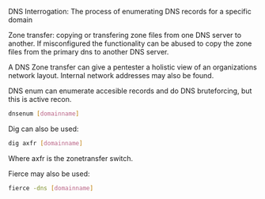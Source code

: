 
DNS Interrogation: The process of enumerating DNS records for a specific domain

Zone transfer: copying or transfering zone files from one DNS server to another. If misconfigured the functionality can be abused to copy the zone files from the primary dns to another DNS server.

A DNS Zone transfer can give a pentester a holistic view of an organizations network layout. Internal network addresses may also be found.

DNS enum can enumerate accesible records and do DNS bruteforcing, but this is active recon.

``` bash
dnsenum [domainname]
```

Dig can also be used:

``` bash
dig axfr [domainname]
```

Where axfr is the zonetransfer switch.

Fierce may also be used:

``` bash
fierce -dns [domainname]
```